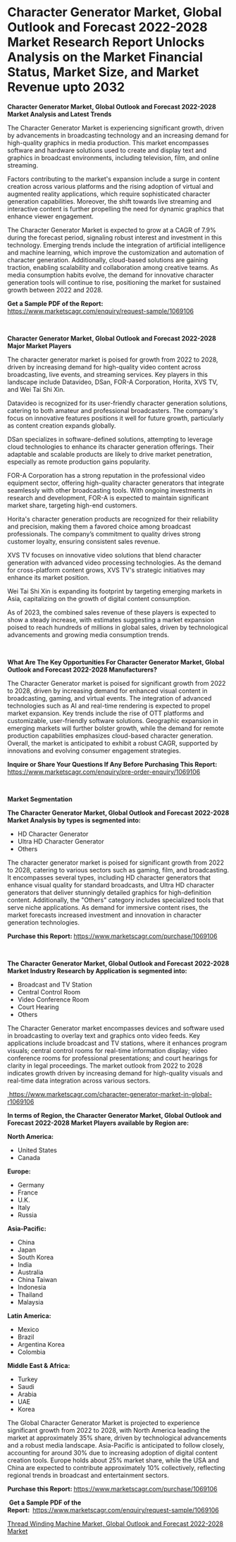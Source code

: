 <p><h1>Character Generator Market, Global Outlook and Forecast 2022-2028 Market Research Report Unlocks Analysis on the Market Financial Status, Market Size, and Market Revenue upto 2032</h1></p><p><strong>Character Generator Market, Global Outlook and Forecast 2022-2028 Market Analysis and Latest Trends</strong></p>
<p><p>The Character Generator Market is experiencing significant growth, driven by advancements in broadcasting technology and an increasing demand for high-quality graphics in media production. This market encompasses software and hardware solutions used to create and display text and graphics in broadcast environments, including television, film, and online streaming. </p><p>Factors contributing to the market's expansion include a surge in content creation across various platforms and the rising adoption of virtual and augmented reality applications, which require sophisticated character generation capabilities. Moreover, the shift towards live streaming and interactive content is further propelling the need for dynamic graphics that enhance viewer engagement.</p><p>The Character Generator Market is expected to grow at a CAGR of 7.9% during the forecast period, signaling robust interest and investment in this technology. Emerging trends include the integration of artificial intelligence and machine learning, which improve the customization and automation of character generation. Additionally, cloud-based solutions are gaining traction, enabling scalability and collaboration among creative teams. As media consumption habits evolve, the demand for innovative character generation tools will continue to rise, positioning the market for sustained growth between 2022 and 2028.</p></p>
<p><strong>Get a Sample PDF of the Report:&nbsp;</strong> <a href="https://www.marketscagr.com/enquiry/request-sample/1069106?utm_campaign=3095&utm_medium=2&utm_source=Github&utm_content=ia&utm_term=21032025&utm_id=character-generator-market-global-outlook-and-forecast-2022-2028">https://www.marketscagr.com/enquiry/request-sample/1069106</a></p>
<p>&nbsp;</p>
<p><strong>Character Generator Market, Global Outlook and Forecast 2022-2028 Major Market Players</strong></p>
<p><p>The character generator market is poised for growth from 2022 to 2028, driven by increasing demand for high-quality video content across broadcasting, live events, and streaming services. Key players in this landscape include Datavideo, DSan, FOR-A Corporation, Horita, XVS TV, and Wei Tai Shi Xin.</p><p>Datavideo is recognized for its user-friendly character generation solutions, catering to both amateur and professional broadcasters. The company's focus on innovative features positions it well for future growth, particularly as content creation expands globally.</p><p>DSan specializes in software-defined solutions, attempting to leverage cloud technologies to enhance its character generation offerings. Their adaptable and scalable products are likely to drive market penetration, especially as remote production gains popularity.</p><p>FOR-A Corporation has a strong reputation in the professional video equipment sector, offering high-quality character generators that integrate seamlessly with other broadcasting tools. With ongoing investments in research and development, FOR-A is expected to maintain significant market share, targeting high-end customers.</p><p>Horita's character generation products are recognized for their reliability and precision, making them a favored choice among broadcast professionals. The company’s commitment to quality drives strong customer loyalty, ensuring consistent sales revenue.</p><p>XVS TV focuses on innovative video solutions that blend character generation with advanced video processing technologies. As the demand for cross-platform content grows, XVS TV's strategic initiatives may enhance its market position.</p><p>Wei Tai Shi Xin is expanding its footprint by targeting emerging markets in Asia, capitalizing on the growth of digital content consumption.</p><p>As of 2023, the combined sales revenue of these players is expected to show a steady increase, with estimates suggesting a market expansion poised to reach hundreds of millions in global sales, driven by technological advancements and growing media consumption trends.</p></p>
<p>&nbsp;</p>
<p><strong>What Are The Key Opportunities For Character Generator Market, Global Outlook and Forecast 2022-2028 Manufacturers?</strong></p>
<p><p>The Character Generator market is poised for significant growth from 2022 to 2028, driven by increasing demand for enhanced visual content in broadcasting, gaming, and virtual events. The integration of advanced technologies such as AI and real-time rendering is expected to propel market expansion. Key trends include the rise of OTT platforms and customizable, user-friendly software solutions. Geographic expansion in emerging markets will further bolster growth, while the demand for remote production capabilities emphasizes cloud-based character generation. Overall, the market is anticipated to exhibit a robust CAGR, supported by innovations and evolving consumer engagement strategies.</p></p>
<p><strong>Inquire or Share Your Questions If Any Before Purchasing This Report:</strong> <a href="https://www.marketscagr.com/enquiry/pre-order-enquiry/1069106?utm_campaign=3095&utm_medium=2&utm_source=Github&utm_content=ia&utm_term=21032025&utm_id=character-generator-market-global-outlook-and-forecast-2022-2028">https://www.marketscagr.com/enquiry/pre-order-enquiry/1069106</a></p>
<p>&nbsp;</p>
<p><strong>Market Segmentation</strong></p>
<p><strong>The Character Generator Market, Global Outlook and Forecast 2022-2028 Market Analysis by types is segmented into:</strong></p>
<p><ul><li>HD Character Generator</li><li>Ultra HD Character Generator</li><li>Others</li></ul></p>
<p><p>The character generator market is poised for significant growth from 2022 to 2028, catering to various sectors such as gaming, film, and broadcasting. It encompasses several types, including HD character generators that enhance visual quality for standard broadcasts, and Ultra HD character generators that deliver stunningly detailed graphics for high-definition content. Additionally, the "Others" category includes specialized tools that serve niche applications. As demand for immersive content rises, the market forecasts increased investment and innovation in character generation technologies.</p></p>
<p><strong>Purchase this Report:&nbsp;</strong><a href="https://www.marketscagr.com/purchase/1069106?utm_campaign=3095&utm_medium=2&utm_source=Github&utm_content=ia&utm_term=21032025&utm_id=character-generator-market-global-outlook-and-forecast-2022-2028">https://www.marketscagr.com/purchase/1069106</a></p>
<p>&nbsp;</p>
<p><strong>The Character Generator Market, Global Outlook and Forecast 2022-2028 Market Industry Research by Application is segmented into:</strong></p>
<p><ul><li>Broadcast and TV Station</li><li>Central Control Room</li><li>Video Conference Room</li><li>Court Hearing</li><li>Others</li></ul></p>
<p><p>The Character Generator market encompasses devices and software used in broadcasting to overlay text and graphics onto video feeds. Key applications include broadcast and TV stations, where it enhances program visuals; central control rooms for real-time information display; video conference rooms for professional presentations; and court hearings for clarity in legal proceedings. The market outlook from 2022 to 2028 indicates growth driven by increasing demand for high-quality visuals and real-time data integration across various sectors.</p></p>
<p><a href="https://www.marketscagr.com/character-generator-market-in-global-r1069106?utm_campaign=3095&utm_medium=2&utm_source=Github&utm_content=ia&utm_term=21032025&utm_id=character-generator-market-global-outlook-and-forecast-2022-2028">&nbsp;https://www.marketscagr.com/character-generator-market-in-global-r1069106</a></p>
<p><strong>In terms of Region, the Character Generator Market, Global Outlook and Forecast 2022-2028 Market Players available by Region are:</strong></p>
<p>
    <p> <strong> North America: </strong>
        <ul>
            <li>United States</li>
            <li>Canada</li>
        </ul>
        </p> 
    <p> <strong> Europe: </strong>
        <ul>
            <li>Germany</li>
            <li>France</li>
            <li>U.K.</li>
            <li>Italy</li>
            <li>Russia</li>
        </ul>
        </p> 
    <p> <strong> Asia-Pacific: </strong>
        <ul>
            <li>China</li>
            <li>Japan</li>
            <li>South Korea</li>
            <li>India</li>
            <li>Australia</li>
            <li>China Taiwan</li>
            <li>Indonesia</li>
            <li>Thailand</li>
            <li>Malaysia</li>
        </ul>
        </p> 
    <p> <strong> Latin America: </strong>
        <ul>
            <li>Mexico</li>
            <li>Brazil</li>
            <li>Argentina Korea</li>
            <li>Colombia</li>
        </ul>
        </p> 
    <p> <strong> Middle East & Africa: </strong>
        <ul>
            <li>Turkey</li>
            <li>Saudi</li>
            <li>Arabia</li>
            <li>UAE</li>
            <li>Korea</li>
        </ul>
    </p>
    </p>
<p><p>The Global Character Generator Market is projected to experience significant growth from 2022 to 2028, with North America leading the market at approximately 35% share, driven by technological advancements and a robust media landscape. Asia-Pacific is anticipated to follow closely, accounting for around 30% due to increasing adoption of digital content creation tools. Europe holds about 25% market share, while the USA and China are expected to contribute approximately 10% collectively, reflecting regional trends in broadcast and entertainment sectors.</p></p>
<p><strong>Purchase this Report: </strong><a href="https://www.marketscagr.com/purchase/1069106?utm_campaign=3095&utm_medium=2&utm_source=Github&utm_content=ia&utm_term=21032025&utm_id=character-generator-market-global-outlook-and-forecast-2022-2028">https://www.marketscagr.com/purchase/1069106</a></p>
<p>&nbsp;<strong>Get a Sample PDF of the Report:&nbsp;&nbsp;</strong><a href="https://www.marketscagr.com/enquiry/request-sample/1069106?utm_campaign=3095&utm_medium=2&utm_source=Github&utm_content=ia&utm_term=21032025&utm_id=character-generator-market-global-outlook-and-forecast-2022-2028">https://www.marketscagr.com/enquiry/request-sample/1069106</a></p>
<p><strong></strong></p>
<p><p><a href="https://github.com/muhjanaidu/Market-Research-Report-List-1/blob/main/thread-winding-machine-market-global-outlook-and-forecast-2022-2028-market.md?utm_campaign=3095&utm_medium=2&utm_source=Github&utm_content=ia&utm_term=21032025&utm_id=character-generator-market-global-outlook-and-forecast-2022-2028">Thread Winding Machine Market, Global Outlook and Forecast 2022-2028 Market</a></p></p>
